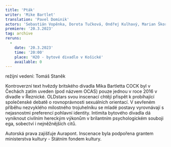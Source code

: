 ```yaml
---
title: 'Pták'
writer: 'Mike Bartlet'
translation: 'Pavel Dominik'
actors: 'Sebastián Vopěnka, Dorota Tučková, Ondřej Kulhavý, Marian Škorvaga a další'
premiere: '20.3.2023'
tag: archive
reruns:
  -
    date: '20.3.2023'
    time: '20:00'
    place: 'H2O - bytové divadlo v Košické'
    available: 0
---    
```

režijní vedení: Tomáš Staněk

Kontroverzní text hvězdy britského divadla Mika Bartletta COCK byl v Čechách zatím uveden (pod názvem OCAS) pouze jednou v roce 2016 v divadle v Řeznické. OLDstars svou inscenací chtějí přispět k probíhající společenské debatě o rovnoprávnosti sexuálních orientací. V sevřeném příběhu nezvyklého milostného trojuhelníku se mladé postavy vyrovnávají s nejasnostmi preferencí pohlavní identity. Intimita bytového divadla dá vyniknout civilním hereckým výkonům v brilantním psychologickém souboji ega, sobectví i nejněžnějších citů.

Autorská prava zajišťuje Aurapont. Inscenace byla podpořena grantem ministerstva kultury - Státním fondem kultury.
